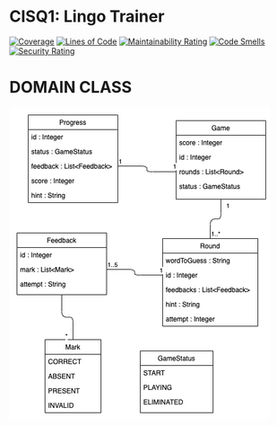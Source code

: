 # CISQ1: Lingo Trainer

[![Coverage](https://sonarcloud.io/api/project_badges/measure?project=RainbowJM_cisq1-lingo&metric=coverage)](https://sonarcloud.io/dashboard?id=RainbowJM_cisq1-lingo)
[![Lines of Code](https://sonarcloud.io/api/project_badges/measure?project=RainbowJM_cisq1-lingo&metric=ncloc)](https://sonarcloud.io/dashboard?id=RainbowJM_cisq1-lingo)
[![Maintainability Rating](https://sonarcloud.io/api/project_badges/measure?project=RainbowJM_cisq1-lingo&metric=sqale_rating)](https://sonarcloud.io/dashboard?id=RainbowJM_cisq1-lingo)
[![Code Smells](https://sonarcloud.io/api/project_badges/measure?project=RainbowJM_cisq1-lingo&metric=code_smells)](https://sonarcloud.io/dashboard?id=RainbowJM_cisq1-lingo)
[![Security Rating](https://sonarcloud.io/api/project_badges/measure?project=RainbowJM_cisq1-lingo&metric=security_rating)](https://sonarcloud.io/dashboard?id=RainbowJM_cisq1-lingo)
# DOMAIN CLASS

![DOMAINCLASS](images/cisq1-lingo.png)
